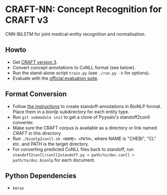 # CRAFT-NN: Concept Recognition for CRAFT v3

CNN-BiLSTM for joint medical-entity recognition and normalisation.


## Howto

- Get [CRAFT version 3](https://github.com/lfurrer/CRAFT).
- Convert concept annotations to CoNLL format (see below).
- Run the stand-alone script `train.py` (see `./run.py -h` for options).
- Evaluate with the [official evaluation suite](https://github.com/UCDenver-ccp/craft-shared-tasks).


## Format Conversion

- Follow [the instructions](https://github.com/UCDenver-ccp/CRAFT/wiki/Alternative-annotation-file-formats) to create standoff-annotations in BioNLP format. Place them in a _bionlp_ subdirectory for each entity type.
- Run `git submodule init` to get a clone of Pyysalo's standoff2conll converter.
- Make sure the CRAFT corpus is available as a directory or link named _CRAFT_ in this directory.
- Run `./bionlp2conll.sh <NAME> <PATH>`, where NAME is "CHEBI", "CL" etc. and PATH is the target directory.
- For converting predicted CoNLL files back to standoff, run `standoff2conll/conll2standoff.py < path/to/doc.conll > path/to/doc.bionlp` for each document.


## Python Dependencies

- `keras`
